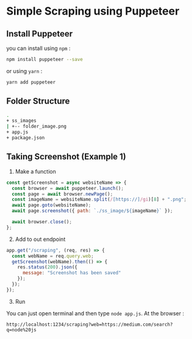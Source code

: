 # Simple Scraping using Puppeteer

## Install Puppeteer

you can install using `npm` :

```sh
npm install puppeteer --save
```

or using `yarn` :

```sh
yarn add puppeteer
```

## Folder Structure

```sh
.
+ ss_images
| +-- folder_image.png
+ app.js
+ package.json
```

## Taking Screenshot (Example 1)

1. Make a function

```javascript
const getScreenshot = async websiteName => {
  const browser = await puppeteer.launch();
  const page = await browser.newPage();
  const imageName = websiteName.split(/[https://]/gi)[8] + ".png";
  await page.goto(websiteName);
  await page.screenshot({ path: `./ss_image/${imageName}` });

  await browser.close();
};
```

2. Add to out endpoint

```javascript
app.get("/scraping", (req, res) => {
  const webName = req.query.web;
  getScreenshot(webName).then(() => {
    res.status(200).json({
      message: "Screenshot has been saved"
    });
  });
});
```

3. Run

You can just open terminal and then type `node app.js`. At the browser :

```browser
http://localhost:1234/scraping?web=https://medium.com/search?q=node%20js
```
